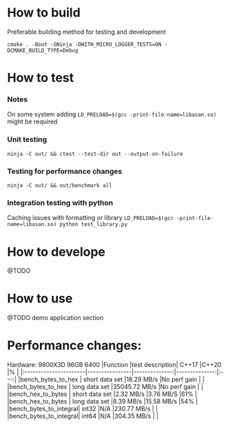 # How to build
Preferable building method for testing and development

```cmake . -Bout -GNinja -DWITH_MICRO_LOGGER_TESTS=ON -DCMAKE_BUILD_TYPE=Debug```

# How to test

### Notes
On some system adding ```LD_PRELOAD=$(gcc -print-file-name=libasan.so)``` might be required

### Unit testing
```ninja -C out/ && ctest --test-dir out --output-on-failure```

### Testing for performance changes
```ninja -C out/ && out/benchmark all```

### Integration testing with python 
Caching issues with formatting or library
```LD_PRELOAD=$(gcc -print-file-name=libasan.so) python test_library.py```

# How to develope
@TODO

# How to use
@TODO demo application section

# Performance changes:
Hardware: 9800X3D 96GB 6400
|Function               |test description| C++17         |C++20          |%    |
|:----------------------|----------------|--------------:|--------------:|:---:|
|bench_bytes_to_hex     | short data set |18.29 MB/s     |No perf gain   |     |
|bench_bytes_to_hex     | long data set  |35045.72 MB/s  |No perf gain   |     |
|bench_hex_to_bytes     | short data set |2.32 MB/s      |3.76 MB/S      |61%  |
|bench_hex_to_bytes     | long data set  |8.39 MB/s      |15.58 MB/s     |54%  |
|bench_bytes_to_integral| int32          |N/A            |230.77 MB/s    |     |
|bench_bytes_to_integral| int64          |N/A            |304.35 MB/s    |     |
